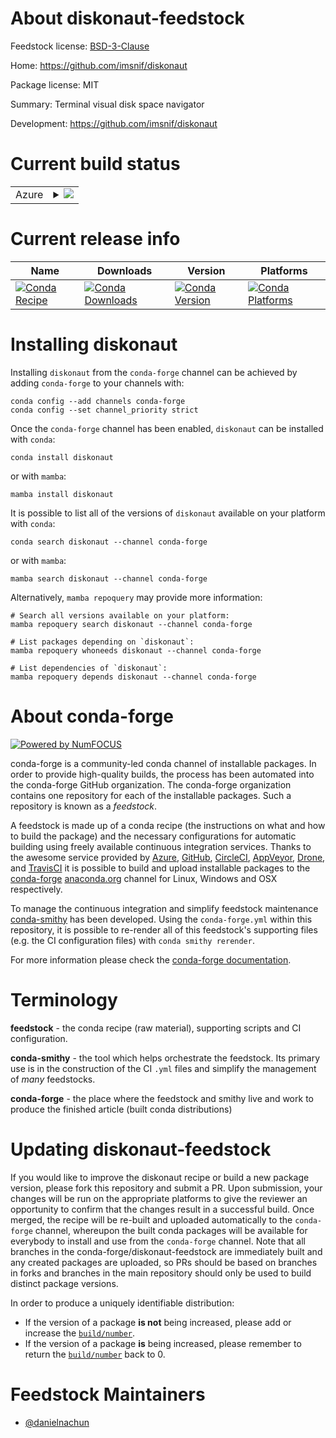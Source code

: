 About diskonaut-feedstock
=========================

Feedstock license: [BSD-3-Clause](https://github.com/conda-forge/diskonaut-feedstock/blob/main/LICENSE.txt)

Home: https://github.com/imsnif/diskonaut

Package license: MIT

Summary: Terminal visual disk space navigator

Development: https://github.com/imsnif/diskonaut

Current build status
====================


<table>
    
  <tr>
    <td>Azure</td>
    <td>
      <details>
        <summary>
          <a href="https://dev.azure.com/conda-forge/feedstock-builds/_build/latest?definitionId=23537&branchName=main">
            <img src="https://dev.azure.com/conda-forge/feedstock-builds/_apis/build/status/diskonaut-feedstock?branchName=main">
          </a>
        </summary>
        <table>
          <thead><tr><th>Variant</th><th>Status</th></tr></thead>
          <tbody><tr>
              <td>linux_64</td>
              <td>
                <a href="https://dev.azure.com/conda-forge/feedstock-builds/_build/latest?definitionId=23537&branchName=main">
                  <img src="https://dev.azure.com/conda-forge/feedstock-builds/_apis/build/status/diskonaut-feedstock?branchName=main&jobName=linux&configuration=linux%20linux_64_" alt="variant">
                </a>
              </td>
            </tr><tr>
              <td>linux_aarch64</td>
              <td>
                <a href="https://dev.azure.com/conda-forge/feedstock-builds/_build/latest?definitionId=23537&branchName=main">
                  <img src="https://dev.azure.com/conda-forge/feedstock-builds/_apis/build/status/diskonaut-feedstock?branchName=main&jobName=linux&configuration=linux%20linux_aarch64_" alt="variant">
                </a>
              </td>
            </tr><tr>
              <td>linux_ppc64le</td>
              <td>
                <a href="https://dev.azure.com/conda-forge/feedstock-builds/_build/latest?definitionId=23537&branchName=main">
                  <img src="https://dev.azure.com/conda-forge/feedstock-builds/_apis/build/status/diskonaut-feedstock?branchName=main&jobName=linux&configuration=linux%20linux_ppc64le_" alt="variant">
                </a>
              </td>
            </tr><tr>
              <td>osx_64</td>
              <td>
                <a href="https://dev.azure.com/conda-forge/feedstock-builds/_build/latest?definitionId=23537&branchName=main">
                  <img src="https://dev.azure.com/conda-forge/feedstock-builds/_apis/build/status/diskonaut-feedstock?branchName=main&jobName=osx&configuration=osx%20osx_64_" alt="variant">
                </a>
              </td>
            </tr><tr>
              <td>osx_arm64</td>
              <td>
                <a href="https://dev.azure.com/conda-forge/feedstock-builds/_build/latest?definitionId=23537&branchName=main">
                  <img src="https://dev.azure.com/conda-forge/feedstock-builds/_apis/build/status/diskonaut-feedstock?branchName=main&jobName=osx&configuration=osx%20osx_arm64_" alt="variant">
                </a>
              </td>
            </tr><tr>
              <td>win_64</td>
              <td>
                <a href="https://dev.azure.com/conda-forge/feedstock-builds/_build/latest?definitionId=23537&branchName=main">
                  <img src="https://dev.azure.com/conda-forge/feedstock-builds/_apis/build/status/diskonaut-feedstock?branchName=main&jobName=win&configuration=win%20win_64_" alt="variant">
                </a>
              </td>
            </tr>
          </tbody>
        </table>
      </details>
    </td>
  </tr>
</table>

Current release info
====================

| Name | Downloads | Version | Platforms |
| --- | --- | --- | --- |
| [![Conda Recipe](https://img.shields.io/badge/recipe-diskonaut-green.svg)](https://anaconda.org/conda-forge/diskonaut) | [![Conda Downloads](https://img.shields.io/conda/dn/conda-forge/diskonaut.svg)](https://anaconda.org/conda-forge/diskonaut) | [![Conda Version](https://img.shields.io/conda/vn/conda-forge/diskonaut.svg)](https://anaconda.org/conda-forge/diskonaut) | [![Conda Platforms](https://img.shields.io/conda/pn/conda-forge/diskonaut.svg)](https://anaconda.org/conda-forge/diskonaut) |

Installing diskonaut
====================

Installing `diskonaut` from the `conda-forge` channel can be achieved by adding `conda-forge` to your channels with:

```
conda config --add channels conda-forge
conda config --set channel_priority strict
```

Once the `conda-forge` channel has been enabled, `diskonaut` can be installed with `conda`:

```
conda install diskonaut
```

or with `mamba`:

```
mamba install diskonaut
```

It is possible to list all of the versions of `diskonaut` available on your platform with `conda`:

```
conda search diskonaut --channel conda-forge
```

or with `mamba`:

```
mamba search diskonaut --channel conda-forge
```

Alternatively, `mamba repoquery` may provide more information:

```
# Search all versions available on your platform:
mamba repoquery search diskonaut --channel conda-forge

# List packages depending on `diskonaut`:
mamba repoquery whoneeds diskonaut --channel conda-forge

# List dependencies of `diskonaut`:
mamba repoquery depends diskonaut --channel conda-forge
```


About conda-forge
=================

[![Powered by
NumFOCUS](https://img.shields.io/badge/powered%20by-NumFOCUS-orange.svg?style=flat&colorA=E1523D&colorB=007D8A)](https://numfocus.org)

conda-forge is a community-led conda channel of installable packages.
In order to provide high-quality builds, the process has been automated into the
conda-forge GitHub organization. The conda-forge organization contains one repository
for each of the installable packages. Such a repository is known as a *feedstock*.

A feedstock is made up of a conda recipe (the instructions on what and how to build
the package) and the necessary configurations for automatic building using freely
available continuous integration services. Thanks to the awesome service provided by
[Azure](https://azure.microsoft.com/en-us/services/devops/), [GitHub](https://github.com/),
[CircleCI](https://circleci.com/), [AppVeyor](https://www.appveyor.com/),
[Drone](https://cloud.drone.io/welcome), and [TravisCI](https://travis-ci.com/)
it is possible to build and upload installable packages to the
[conda-forge](https://anaconda.org/conda-forge) [anaconda.org](https://anaconda.org/)
channel for Linux, Windows and OSX respectively.

To manage the continuous integration and simplify feedstock maintenance
[conda-smithy](https://github.com/conda-forge/conda-smithy) has been developed.
Using the ``conda-forge.yml`` within this repository, it is possible to re-render all of
this feedstock's supporting files (e.g. the CI configuration files) with ``conda smithy rerender``.

For more information please check the [conda-forge documentation](https://conda-forge.org/docs/).

Terminology
===========

**feedstock** - the conda recipe (raw material), supporting scripts and CI configuration.

**conda-smithy** - the tool which helps orchestrate the feedstock.
                   Its primary use is in the construction of the CI ``.yml`` files
                   and simplify the management of *many* feedstocks.

**conda-forge** - the place where the feedstock and smithy live and work to
                  produce the finished article (built conda distributions)


Updating diskonaut-feedstock
============================

If you would like to improve the diskonaut recipe or build a new
package version, please fork this repository and submit a PR. Upon submission,
your changes will be run on the appropriate platforms to give the reviewer an
opportunity to confirm that the changes result in a successful build. Once
merged, the recipe will be re-built and uploaded automatically to the
`conda-forge` channel, whereupon the built conda packages will be available for
everybody to install and use from the `conda-forge` channel.
Note that all branches in the conda-forge/diskonaut-feedstock are
immediately built and any created packages are uploaded, so PRs should be based
on branches in forks and branches in the main repository should only be used to
build distinct package versions.

In order to produce a uniquely identifiable distribution:
 * If the version of a package **is not** being increased, please add or increase
   the [``build/number``](https://docs.conda.io/projects/conda-build/en/latest/resources/define-metadata.html#build-number-and-string).
 * If the version of a package **is** being increased, please remember to return
   the [``build/number``](https://docs.conda.io/projects/conda-build/en/latest/resources/define-metadata.html#build-number-and-string)
   back to 0.

Feedstock Maintainers
=====================

* [@danielnachun](https://github.com/danielnachun/)

